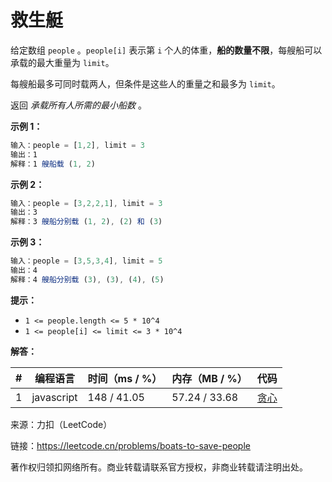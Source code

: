 # 救生艇

给定数组 `people` 。`people[i]` 表示第 `i` 个人的体重，**船的数量不限**，每艘船可以承载的最大重量为 `limit`。

每艘船最多可同时载两人，但条件是这些人的重量之和最多为 `limit`。

返回 *承载所有人所需的最小船数* 。

**示例 1：**

``` javascript
输入：people = [1,2], limit = 3
输出：1
解释：1 艘船载 (1, 2)
```

**示例 2：**

``` javascript
输入：people = [3,2,2,1], limit = 3
输出：3
解释：3 艘船分别载 (1, 2), (2) 和 (3)
```

**示例 3：**

``` javascript
输入：people = [3,5,3,4], limit = 5
输出：4
解释：4 艘船分别载 (3), (3), (4), (5)
```

**提示：**

- `1 <= people.length <= 5 * 10^4`
- `1 <= people[i] <= limit <= 3 * 10^4`

**解答：**

**#**|**编程语言**|**时间（ms / %）**|**内存（MB / %）**|**代码**
--|--|--|--|--
1|javascript|148 / 41.05|57.24 / 33.68|[贪心](./javascript/ac_v1.js)

来源：力扣（LeetCode）

链接：https://leetcode.cn/problems/boats-to-save-people

著作权归领扣网络所有。商业转载请联系官方授权，非商业转载请注明出处。
